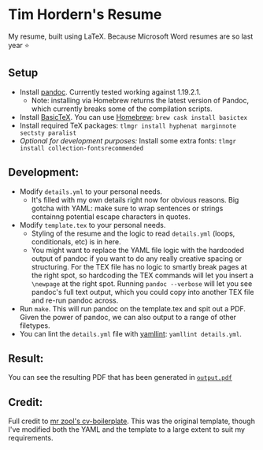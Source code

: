 # Tim Hordern's Resume

My resume, built using LaTeX. Because Microsoft Word resumes are so last year :star:

## Setup

* Install [pandoc](https://pandoc.org/installing.html). Currently tested working against 1.19.2.1.
    * Note: installing via Homebrew returns the latest version of Pandoc, which currently breaks some of the compilation scripts.
* Install [BasicTeX](http://www.tug.org/mactex/morepackages.html). You can use [Homebrew](https://brew.sh): `brew cask install basictex`
* Install required TeX packages: `tlmgr install hyphenat marginnote sectsty paralist`
* _Optional for development purposes:_ Install some extra fonts: `tlmgr install collection-fontsrecommended`

## Development:

* Modify `details.yml` to your personal needs.
    * It's filled with my own details right now for obvious reasons. Big gotcha with YAML: make sure to wrap sentences or strings containng potential escape characters in quotes.
* Modify `template.tex` to your personal needs.
    * Styling of the resume and the logic to read `details.yml` (loops, conditionals, etc) is in here.
    * You might want to replace the YAML file logic with the hardcoded output of pandoc if you want to do any really creative spacing or structuring. For the TEX file has no logic to smartly break pages at the right spot, so hardcoding the TEX commands will let you insert a `\newpage` at the right spot. Running `pandoc --verbose` will let you see pandoc's full text output, which you could copy into another TEX file and re-run pandoc across.
* Run `make`. This will run pandoc on the template.tex and spit out a PDF. Given the power of pandoc, we can also output to a range of other filetypes.
* You can lint the `details.yml` file with [yamllint](https://yamllint.readthedocs.io/): `yamllint details.yml`.

## Result:

You can see the resulting PDF that has been generated in [`output.pdf`](https://github.com/mence/resume/blob/master/output.pdf)

## Credit:

Full credit to [mr zool's cv-boilerplate](https://github.com/mrzool/cv-boilerplate). This was the original template, though I've modified both the YAML and the template to a large extent to suit my requirements.
